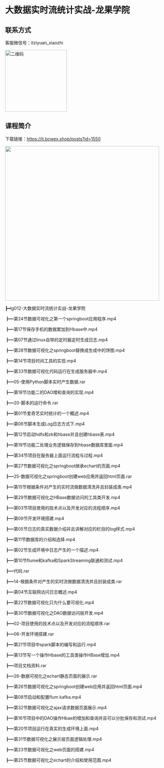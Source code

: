 # 大数据实时流统计实战-龙果学院

## 联系方式

客服微信号：itziyuan_xiaozhi

<img src="https://ziyuanyun.oss-cn-guangzhou.aliyuncs.com/common/20240614073449/666b82192834a.jpg" width="200" height="200" alt="二维码">

## 课程简介

下载链接：https://it.bcwex.shop/posts?id=1550

<img src="https://ziyuanyun.oss-cn-guangzhou.aliyuncs.com/yun/20240515224330/6644ca1230339.jpg" width="500" alt="">

  ┣━lg012-大数据实时流统计实战-龙果学院

 ┣━第24节数据可视化之第一个springboot应用程序.mp4

 ┣━第17节保存手机的数据累加到Hbase中.mp4

 ┣━第07节通过linux自带的定时器定时生成日志.mp4

 ┣━第28节数据可视化之springboot替换成生成中的饼图.mp4

 ┣━第14节项目时间工具的实现.mp4

 ┣━第33节数据可视化代码运行在生成服务器中.mp4

 ┣━05-使用Python脚本实时产生数据.rar

 ┣━第18节功能二的DAO增和查询的实现.mp4

 ┣━20-脚本的运行命令.rar

 ┣━第01节爱奇艺实时统计的一个概述.mp4

 ┣━第06节脚本生成Log日志方式下.mp4

 ┣━第12节启动hdfs和zk和hbase并且创建hbase表.mp4

 ┣━第19节功能二处理业务逻辑保存到hbase数据库里面.mp4

 ┣━第34节项目在服务器上面运行流程与过程.mp4

 ┣━第27节数据可视化之springboot继承echart的页面.mp4

 ┣━25-数据可视化之springboot创建web应用并返回html页面.rar

 ┣━第15节根据条件对产生的实时流做数据清洗并且封装成类.mp4

 ┣━第29节数据可视化之HBase数据访问的工具类开发.mp4

 ┣━第03节项目使用的技术点以及开发对应的流程顺序.mp4

 ┣━第09节开发环境搭建.mp4

 ┣━第05节日志的真实数据介绍并且讲解对应的栏目的log样式.mp4

 ┣━第11节数据库的介绍和选择.mp4

 ┣━第02节生成环境中日志产生的一个描述.mp4

 ┣━第10节flume和kafka和SparkStreaming联通和测试.mp4

 ┣━代码.rar

 ┣━14-根据条件对产生的实时流做数据清洗并且封装成类.rar

 ┣━第04节互联网访问日志概述.mp4

 ┣━第22节数据可视化只为什么要可视化.mp4

 ┣━第30节数据可视化之DAO数据访问层开发.mp4

 ┣━02-项目使用的技术点以及开发对应的流程顺序.rar

 ┣━06-开发环境搭建.rar

 ┣━第21节项目中spark脚本的编写和运行.mp4

 ┣━第13节写一个操作Hbase的工具类操作HBase增加.mp4

 ┣━项目文档资料.rar

 ┣━26-数据可视化之echart静态页面的展示.rar

 ┣━第26节数据可视化之springboot创建web应用并返回html页面.mp4

 ┣━第08节启动和配置flum kafka.mp4

 ┣━第32节数据可视化之ajax请求数据页面展示.mp4

 ┣━第16节项目中的DAO操作Hbae的增加和查询并且可以分批保存和测试.mp4

 ┣━第20节项目运行在真实的生成环境上面.mp4

 ┣━第31节数据可视化之展示层页面逻辑处理.mp4

 ┣━第23节数据可视化之web页面的搭建.mp4

 ┣━第25节数据可视化之echart的介绍和使用范围.mp4

  